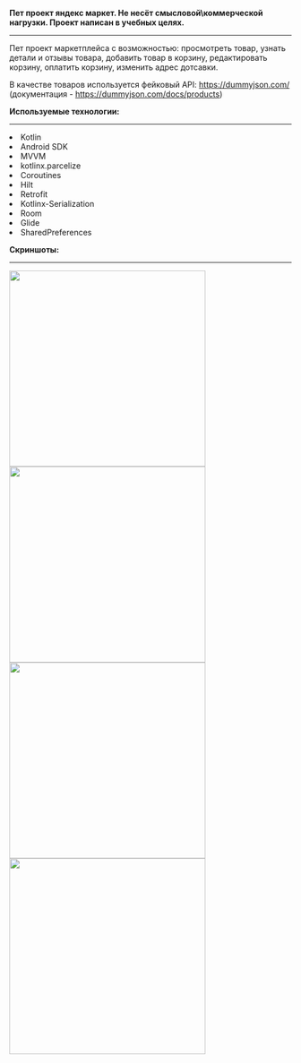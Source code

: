 **Пет проект яндекс маркет. Не несёт смысловой\коммерческой нагрузки. Проект написан в учебных целях.**
<hr>
Пет проект маркетплейса с возможностью: просмотреть товар, узнать детали и отзывы товара, добавить товар в корзину, редактировать корзину, оплатить корзину, изменить адрес дотсавки. 

В качестве товаров используется фейковый API: https://dummyjson.com/ (документация - https://dummyjson.com/docs/products)

**Используемые технологии:**
<hr>
  <li> Kotlin
  <li> Android SDK
  <li> MVVM
  <li> kotlinx.parcelize
  <li> Coroutines
  <li> Hilt
  <li> Retrofit
  <li> Kotlinx-Serialization
  <li> Room
  <li> Glide
  <li> SharedPreferences
  
**Скриншоты:**
<hr>
<img src="https://github.com/user-attachments/assets/b415699a-21d8-4f56-be9d-4b49ee291df8" width="350">
<img src="https://github.com/user-attachments/assets/e28843bb-a103-46e1-a0c1-225fb56f0610" width="350">
<img src="https://github.com/user-attachments/assets/83ea9f82-4e65-4fab-9c12-95ed07284707" width="350">
<img src="https://github.com/user-attachments/assets/bbc2f1dd-bd5a-4565-8a6f-9b7839263347" width="350">
